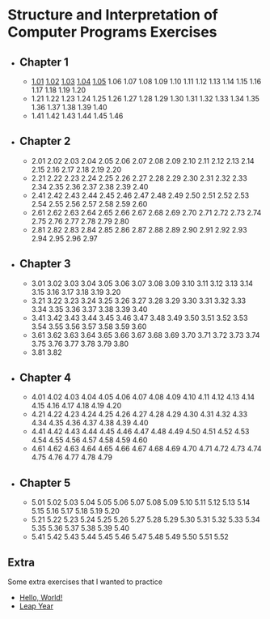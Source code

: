 # Structure and Interpretation of Computer Programs Exercises

- ## Chapter 1

  - [1.01](./Chapter-1/01.scm) [1.02](./Chapter-1/02.scm) [1.03](./Chapter-1/03.scm) [1.04](./Chapter-1/04.scm) [1.05](./Chapter-1/05.scm) 1.06 1.07 1.08 1.09 1.10 1.11 1.12 1.13 1.14 1.15 1.16 1.17 1.18 1.19 1.20
  - 1.21 1.22 1.23 1.24 1.25 1.26 1.27 1.28 1.29 1.30 1.31 1.32 1.33 1.34 1.35 1.36 1.37 1.38 1.39 1.40
  - 1.41 1.42 1.43 1.44 1.45 1.46

- ## Chapter 2

  - 2.01 2.02 2.03 2.04 2.05 2.06 2.07 2.08 2.09 2.10 2.11 2.12 2.13 2.14 2.15 2.16 2.17 2.18 2.19 2.20
  - 2.21 2.22 2.23 2.24 2.25 2.26 2.27 2.28 2.29 2.30 2.31 2.32 2.33 2.34 2.35 2.36 2.37 2.38 2.39 2.40
  - 2.41 2.42 2.43 2.44 2.45 2.46 2.47 2.48 2.49 2.50 2.51 2.52 2.53 2.54 2.55 2.56 2.57 2.58 2.59 2.60
  - 2.61 2.62 2.63 2.64 2.65 2.66 2.67 2.68 2.69 2.70 2.71 2.72 2.73 2.74 2.75 2.76 2.77 2.78 2.79 2.80
  - 2.81 2.82 2.83 2.84 2.85 2.86 2.87 2.88 2.89 2.90 2.91 2.92 2.93 2.94 2.95 2.96 2.97

- ## Chapter 3

  - 3.01 3.02 3.03 3.04 3.05 3.06 3.07 3.08 3.09 3.10 3.11 3.12 3.13 3.14 3.15 3.16 3.17 3.18 3.19 3.20
  - 3.21 3.22 3.23 3.24 3.25 3.26 3.27 3.28 3.29 3.30 3.31 3.32 3.33 3.34 3.35 3.36 3.37 3.38 3.39 3.40
  - 3.41 3.42 3.43 3.44 3.45 3.46 3.47 3.48 3.49 3.50 3.51 3.52 3.53 3.54 3.55 3.56 3.57 3.58 3.59 3.60
  - 3.61 3.62 3.63 3.64 3.65 3.66 3.67 3.68 3.69 3.70 3.71 3.72 3.73 3.74 3.75 3.76 3.77 3.78 3.79 3.80
  - 3.81 3.82

- ## Chapter 4

  - 4.01 4.02 4.03 4.04 4.05 4.06 4.07 4.08 4.09 4.10 4.11 4.12 4.13 4.14 4.15 4.16 4.17 4.18 4.19 4.20
  - 4.21 4.22 4.23 4.24 4.25 4.26 4.27 4.28 4.29 4.30 4.31 4.32 4.33 4.34 4.35 4.36 4.37 4.38 4.39 4.40
  - 4.41 4.42 4.43 4.44 4.45 4.46 4.47 4.48 4.49 4.50 4.51 4.52 4.53 4.54 4.55 4.56 4.57 4.58 4.59 4.60
  - 4.61 4.62 4.63 4.64 4.65 4.66 4.67 4.68 4.69 4.70 4.71 4.72 4.73 4.74 4.75 4.76 4.77 4.78 4.79

- ## Chapter 5

  - 5.01 5.02 5.03 5.04 5.05 5.06 5.07 5.08 5.09 5.10 5.11 5.12 5.13 5.14 5.15 5.16 5.17 5.18 5.19 5.20
  - 5.21 5.22 5.23 5.24 5.25 5.26 5.27 5.28 5.29 5.30 5.31 5.32 5.33 5.34 5.35 5.36 5.37 5.38 5.39 5.40
  - 5.41 5.42 5.43 5.44 5.45 5.46 5.47 5.48 5.49 5.50 5.51 5.52

## Extra

Some extra exercises that I wanted to practice

- [Hello, World!](./Extras/hello-world.scm)
- [Leap Year](./Extras/leap-year.scm)
